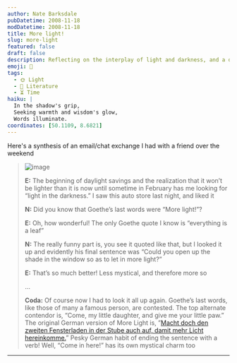 ```yaml
---
author: Nate Barksdale
pubDatetime: 2008-11-18
modDatetime: 2008-11-18
title: More light!
slug: more-light
featured: false
draft: false
description: Reflecting on the interplay of light and darkness, and a discussion on Goethe's fascinating last words.
emoji: 🌅
tags:
  - 🌞 Light
  - 📖 Literature
  - ⏳ Time
haiku: |
  In the shadow's grip,  
  Seeking warmth and wisdom's glow,  
  Words illuminate.
coordinates: [50.1109, 8.6821]
---
```


Here's a synthesis of an email/chat exchange I had with a friend over the weekend

> ![image](http://culture-making.com/media/DSCF0023.jpg)
>
> **E:** The beginning of daylight savings and the realization that it won’t be lighter than it is now until sometime in February has me looking for “light in the darkness.” I saw this auto store last night, and liked it
>
> **N:** Did you know that Goethe’s last words were “More light!”?
>
> **E:** Oh, how wonderful! The only Goethe quote I know is “everything is a leaf”
>
> **N:** The really funny part is, you see it quoted like that, but I looked it up and evidently his final sentence was “Could you open up the shade in the window so as to let in more light?”
>
> **E:** That’s so much better! Less mystical, and therefore more so
>
> …
>
> **Coda:** Of course now I had to look it all up again. Goethe’s last words, like those of many a famous person, are contested. The top alternate contendor is, “Come, my little daughter, and give me your little paw.” The original German version of More Light is, ”[Macht doch den zweiten Fensterladen in der Stube auch auf, damit mehr Licht hereinkomme.](http://books.google.com/books?id=MC4TAAAAYAAJ&pg=PA677&dq=goethe+%22mehr+licht%22+zweiten&lr=&as_brr=1&ei=gxMjSfWBNZLakASZx_yZDg)” Pesky German habit of ending the sentence with a verb! Well, “Come in here!” has its own mystical charm too

---
